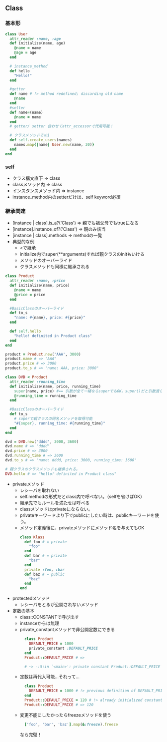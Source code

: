 ## Class

### 基本形
```rb
class User
  attr_reader :name, :age
  def initialize(name, age)
    @name = name
    @age = age
  end

  # instance_method
  def hello
    "Hello!"
  end

  #getter
  def name # !> method redefined; discarding old name
    @name
  end
  #setter
  def name=(name)
    @name = name
  end
  # getter/ setter 合わせてattr_accessorで代用可能！

  # クラスメソッドその1
  def self.create_users(names)
    names.map{|name| User.new(name, 30)}
  end
end
```

### self
- クラス構文直下 => class
- classメソッド内 => class
- インスタンスメソッド内 => instance
- instance_method内のsetterだけは、self keyword必須

### 継承関連
- [instance | class].is_a?('Class') => 親でも祖父母でもtrueになる
- [instance].instance_of?('Class') => 親のみ該当
- [instance | class].methods => methodの一覧
- 典型的な例
  - <で継承
  - initialize内でsuper(**arguments)すれば親クラスのinitもいける
  - メソッドのオーバーライド
  - クラスメソッドも同様に継承される
```rb
class Product
  attr_reader :name, :price
  def initialize(name, price)
    @name = name
    @price = price
  end

  #BasicClassのオーバーライド
  def to_s
    "name: #{name}, price: #{price}"
  end

  def self.hello
    "hello! definited in Product class"
  end
end

product = Product.new('AAA', 3000)
product.name # => "AAA"
product.price # => 3000
product.to_s # => "name: AAA, price: 3000"

class DVD < Product
  attr_reader :running_time
  def initialize(name, price, running_time)
    super(name, price) #== 引数が全て一緒ならsuperでもOK。super()だと引数渡らないので注意が必要
    @running_time = running_time
  end

  #BasicClassのオーバーライド
  def to_s
    # superで親クラスの同名メソッドを取得可能
    "#{super}, running_time: #{running_time}"
  end
end

dvd = DVD.new('dddd', 3000, 3600)
dvd.name # => "dddd"
dvd.price # => 3000
dvd.running_time # => 3600
dvd.to_s # => "name: dddd, price: 3000, running_time: 3600"

# 親クラスのクラスメソッドも継承される。
DVD.hello # => "hello! definited in Product class"
```
- privateメソッド
  - レシーバを取れない
  - self.methodの形式だとclass内で呼べない。（selfを省けばOK）
  - 継承先でもルールを満たせば呼べる
  - classメソッドはprivateにならない。
  - privateキーワードより下でpublicにしたい時は、publicキーワードを使う。
  - メソッド定義後に、privateメソッドにメソッド名を与えてもOK
    ```rb
    class Klass
      def foo # = private
        "foo"
      end
      def bar # = private
        "bar"
      end
      private :foo, :bar
      def baz # = public
        "baz"
      end
    end
    ```
- protectedメソッド
  - レシーバをとるが公開されないメソッド
- 定数の基本
  - class::CONSTANTで呼び出す
  - instanceからは無理
  - private_constantメソッドで非公開定数にできる
    ```rb
      class Product
        DEFAULT_PRICE = 1000
        private_constant :DEFAULT_PRICE
      end
      Product::DEFAULT_PRICE # => 

      # ~> -:5:in `<main>': private constant Product::DEFAULT_PRICE referenced (NameError)
    ```
  - 定数は再代入可能...それって...
    ```rb
      class Product
        DEFAULT_PRICE = 1000 # !> previous definition of DEFAULT_PRICE was here
      end
      Product::DEFAULT_PRICE = 120 # !> already initialized constant Product::DEFAULT_PRICE
      Product::DEFAULT_PRICE # => 120
    ```
  - 変更不能にしたかったらfreezeメソッドを使う
    ```rb
      ['foo', 'bar', 'baz'].map(&:freeze).freeze
    ```
    なら完璧！